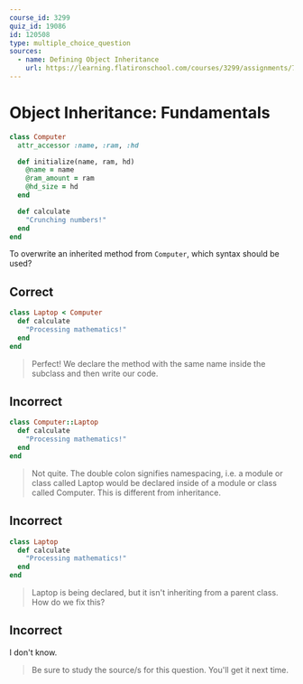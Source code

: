 ```yaml
---
course_id: 3299
quiz_id: 19086
id: 120508
type: multiple_choice_question
sources:
  - name: Defining Object Inheritance
    url: https://learning.flatironschool.com/courses/3299/assignments/74056
---
```


# Object Inheritance: Fundamentals

```rb
class Computer
  attr_accessor :name, :ram, :hd

  def initialize(name, ram, hd)
    @name = name
    @ram_amount = ram
    @hd_size = hd
  end

  def calculate
    "Crunching numbers!"
  end
end
```

To overwrite an inherited method from `Computer`, which syntax should be used?

## Correct

```rb
class Laptop < Computer
  def calculate
    "Processing mathematics!"
  end
end
```

> Perfect! We declare the method with the same name inside the subclass and then
> write our code.

## Incorrect

```rb
class Computer::Laptop
  def calculate
    "Processing mathematics!"
  end
end
```

> Not quite. The double colon signifies namespacing, i.e. a module or class
> called Laptop would be declared inside of a module or class called Computer.
> This is different from inheritance.

## Incorrect

```rb
class Laptop
  def calculate
    "Processing mathematics!"
  end
end
```

> Laptop is being declared, but it isn't inheriting from a parent class. How do
> we fix this?

## Incorrect

I don't know.

> Be sure to study the source/s for this question. You'll get it next time.
